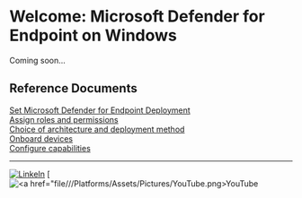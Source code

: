 # Welcome: Microsoft Defender for Endpoint on Windows
Coming soon...

## Reference Documents
[Set Microsoft Defender for Endpoint Deployment](https://learn.microsoft.com/en-us/defender-endpoint/production-deployment)<br>
[Assign roles and permissions](https://learn.microsoft.com/en-us/defender-endpoint/prepare-deployment)<br>
[Choice of architecture and deployment method](https://learn.microsoft.com/en-us/defender-endpoint/deployment-strategy)<br>
[Onboard devices](https://learn.microsoft.com/en-us/defender-endpoint/onboarding)<br>
[Configure capabilities](https://learn.microsoft.com/en-us/defender-endpoint/onboard-configure)

<hr>

[![LinkeIn](file:///Platforms/Assets/Pictures/LinkeIn.png)](https://www.linkedin.com/in/c-lessi/)
[![<a href="file///Platforms/Assets/Pictures/YouTube.png>YouTube</a>](https://www.youtube.com/channel/UCk8wUhDaJ6pnP_1G5ugrQ1A)
